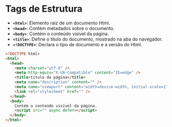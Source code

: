 # Tags de Estrutura

- **`<html>`**: Elemento raiz de um documento Html.
- **`<head>`**: Contém metadados sobre o documento.
- **`<body>`**: Contém o conteúdo visível da página.
- **`<title>`**: Define o título do documento, mostrado na aba do navegador.
- **`<!DOCTYPE>`**: Declara o tipo de documento e a versão do Html.

```html
<!DOCTYPE html>
<html>
  <head>
    <meta charset="utf-8" />
    <meta http-equiv="X-UA-Compatible" content="IE=edge" />
    <title>titulo da página</title>
    <meta name="description" content="" />
    <meta name="viewport" content="width=device-width, initial-scale=1" />
    <link rel="stylesheet" href="" />
  </head>
  <body>
    Contém o conteúdo visível da página.
    <script src="" async defer></script>
  </body>
</html>
```

